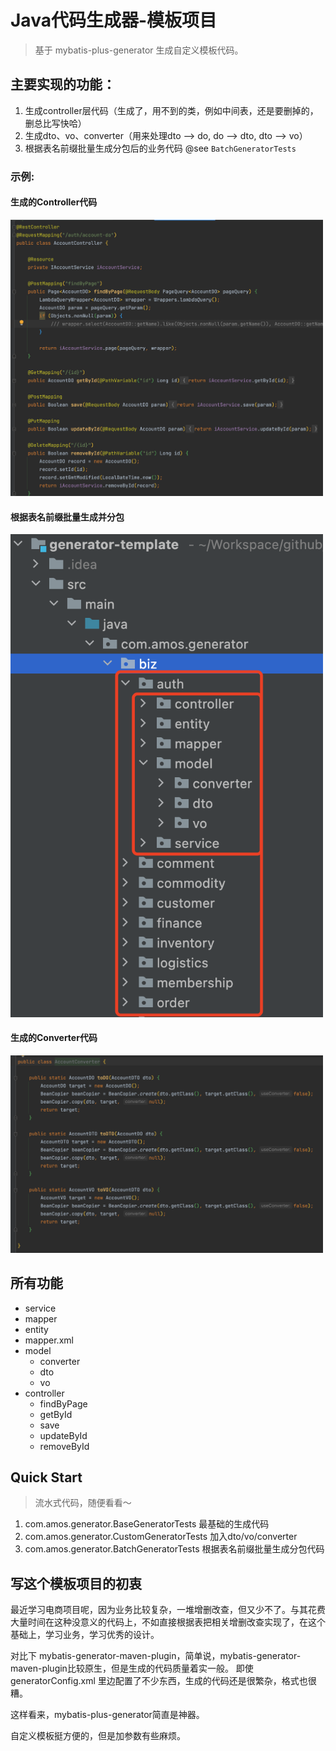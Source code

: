 # Java代码生成器-模板项目

> 基于 mybatis-plus-generator 生成自定义模板代码。

## 主要实现的功能：

1. 生成controller层代码（生成了，用不到的类，例如中间表，还是要删掉的，删总比写快哈）
2. 生成dto、vo、converter（用来处理dto --> do, do --> dto, dto --> vo）
3. 根据表名前缀批量生成分包后的业务代码 @see `BatchGeneratorTests`

### 示例:

#### 生成的Controller代码

<img src="doc/generator-controller.png" width="500" alt="generator-controller" />

#### 根据表名前缀批量生成并分包

<img src="doc/generator-batch-package.jpg" width="500" alt="generator-batch-package" />

#### 生成的Converter代码

<img src="doc/generator-converter.png" width="500" alt="generator-converter" />

## 所有功能

- service
- mapper
- entity
- mapper.xml
- model
    - converter
    - dto
    - vo
- controller
    - findByPage
    - getById
    - save
    - updateById
    - removeById

## Quick Start

> 流水式代码，随便看看～

1. com.amos.generator.BaseGeneratorTests 最基础的生成代码
2. com.amos.generator.CustomGeneratorTests 加入dto/vo/converter
3. com.amos.generator.BatchGeneratorTests 根据表名前缀批量生成分包代码

## 写这个模板项目的初衷

最近学习电商项目呢，因为业务比较复杂，一堆增删改查，但又少不了。与其花费大量时间在这种没意义的代码上，不如直接根据表把相关增删改查实现了，在这个基础上，学习业务，学习优秀的设计。

对比下 mybatis-generator-maven-plugin，简单说，mybatis-generator-maven-plugin比较原生，但是生成的代码质量着实一般。 即使 generatorConfig.xml
里边配置了不少东西，生成的代码还是很繁杂，格式也很糟。

这样看来，mybatis-plus-generator简直是神器。

自定义模板挺方便的，但是加参数有些麻烦。